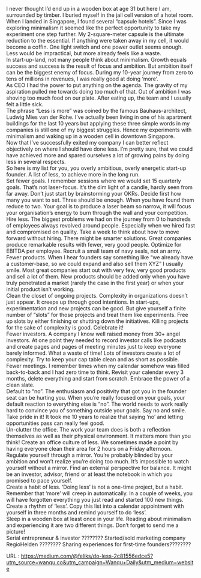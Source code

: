   I never thought I’d end up in a wooden box at age 31 but here I am, surrounded by timber. I buried myself in the jail cell version of a hotel room. When I landed in Singapore, I found several “capsule hotels”. Since I was exploring minimalism it seemed like the perfect opportunity to take my experiment one step further. My 2-square-meter capsule is the ultimate reduction to the essential. If anything were taken away in my cell, it would become a coffin. One light switch and one power outlet seems enough. Less would be impractical, but more already feels like a waste.  
    In start-up-land, not many people think about minimalism. Growth equals success and success is the result of focus and ambition. But ambition itself can be the biggest enemy of focus. During my 10-year journey from zero to tens of millions in revenues, I was really good at doing ‘more’.  
    As CEO I had the power to put anything on the agenda. The gravity of my aspiration pulled me towards doing too much of that. Out of ambition I was shoving too much food on our plate. After eating up, the team and I usually felt a little sick.  
    The phrase “Less is more” was coined by the famous Bauhaus-architect, Ludwig Mies van der Rohe. I’ve actually been living in one of his apartment buildings for the last 10 years but applying these three simple words in my companies is still one of my biggest struggles. Hence my experiments with minimalism and waking up in a wooden cell in downtown Singapore.  
    Now that I’ve successfully exited my company I can better reflect objectively on where I should have done less. I’m pretty sure, that we could have achieved more and spared ourselves a lot of growing pains by doing less in several respects.  
    So here is my list for you, you overly ambitious, overly energetic start-up founder. A list of less, to achieve more in the long run.  
    Set fewer goals. I remember sessions where we would set 15 quarterly goals. That’s not laser-focus. It’s the dim light of a candle, hardly seen from far away. Don’t just start by brainstorming your OKRs. Decide first how many you want to set. Three should be enough. When you have found them reduce to two. Your goal is to produce a laser beam so narrow, it will focus your organisation’s energy to burn through the wall and your competition.  
    Hire less. The biggest problems we had on the journey from 0 to hundreds of employees always revolved around people. Especially when we hired fast and compromised on quality. Take a week to think about how to move forward without hiring. There might be smarter solutions. Great companies produce remarkable results with fewer, very good people. Optimize for EBITDA per employee. Recruit a small team of navy seals, not an army.  
    Fewer products. When I hear founders say something like “we already have a customer-base, so we could expand and also sell them XYZ” I usually smile. Most great companies start out with very few, very good products and sell a lot of them. New products should be added only when you have truly penetrated a market (rarely the case in the first year) or when your initial product isn’t working.  
    Clean the closet of ongoing projects. Complexity in organizations doesn’t just appear. It creeps up through good intentions. In start-ups, experimentation and new projects can be good. But give yourself a finite number of “slots” for those projects and treat them like experiments. Free up slots by either finishing or shutting down the initiatives. Killing projects for the sake of complexity is good. Celebrate it!  
    Fewer investors. A company I know well raised money from 30+ angel investors. At one point they needed to record investor calls like podcasts and create pages and pages of meeting minutes just to keep everyone barely informed. What a waste of time! Lots of investors create a lot of complexity. Try to keep your cap table clean and as short as possible.  
    Fewer meetings. I remember times when my calendar somehow was filled back-to-back and I had zero time to think. Revisit your calendar every 3 months, delete everything and start from scratch. Embrace the power of a clean slate.  
    Default to “no”. The enthusiasm and positivity that got you in the founder seat can be hurting you. When you’re really focused on your goals, your default reaction to everything else is “no”. The world needs to work really hard to convince you of something outside your goals. Say no and smile. Take pride in it! It took me 10 years to realize that saying ‘no’ and letting opportunities pass can really feel good.  
    Un-clutter the office. The work your team does is both a reflection themselves as well as their physical environment. It matters more than you think! Create an office culture of less. We sometimes made a point by having everyone clean their area for 2 hours on a Friday afternoon.  
    Regulate yourself through a mirror. You’re probably blinded by your ambition and won’t realize you’re doing too much. It’s impossible to watch yourself without a mirror. Find an external perspective for balance. It might be an investor, advisor, friend or at least the notebook in which you promised to pace yourself.  
    Create a habit of less. ‘Doing less’ is not a one-time project, but a habit. Remember that ‘more’ will creep in automatically. In a couple of weeks, you will have forgotten everything you just read and started 100 new things. Create a rhythm of ‘less’. Copy this list into a calendar appointment with yourself in three months and remind yourself to do ‘less’.  
    Sleep in a wooden box at least once in your life. Reading about minimalism and experiencing it are two different things. Don’t forget to send me a picture!  
    Serial entrepreneur & investor ????‍???? Started/sold marketing company RegioHelden ???????? Sharing experiences for first-time founders????????  
    
  URL : https://medium.com/@feliks/do-less-2c81556edce5?utm_source=wanqu.co&utm_campaign=Wanqu+Daily&utm_medium=website